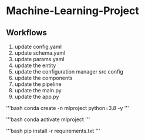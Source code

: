 # Machine-Learning-Project


## Workflows

1. update config.yaml
2. update schema.yaml
3. update params.yaml
4. update the entity
5. update the configuration manager src config
6. update the components
7. update the pipeline 
8. update the main.py
9. update the app.py


'''bash
conda create -n mlproject python=3.8 -y
'''

'''bash
conda activate mlproject
'''

'''bash
pip install -r requirements.txt
'''
